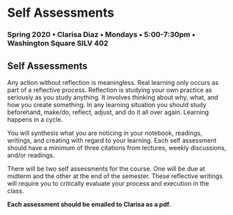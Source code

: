 # Self Assessments

### Spring 2020 • Clarisa Diaz • Mondays • 5:00-7:30pm • Washington Square SILV 402

## Self Assessments

Any action without reflection is meaningless. Real learning only occurs as part of a reflective process. Reflection is studying your own practice as seriously as you study anything. It involves thinking about why, what, and how you create something. In any learning situation you should study beforehand, make/do, reflect, adjust, and do it all over again. Learning happens in a cycle.

You will synthesis what you are noticing in your notebook, readings, writings, and creating with regard to your learning. Each self assessment should have a minimum of three citations from lectures, weekly discussions, and/or readings.

There will be two self assessments for the course. One will be due at midterm and the other at the end of the semester. These reflective writings will require you to critically evaluate your process and execution in the class.

**Each assessment should be emailed to Clarisa as a pdf.**

